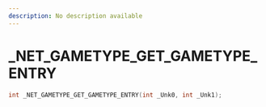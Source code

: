```yaml
---
description: No description available 
---
```


# _NET_GAMETYPE_GET_GAMETYPE_ENTRY

```cpp
int _NET_GAMETYPE_GET_GAMETYPE_ENTRY(int _Unk0, int _Unk1);
```